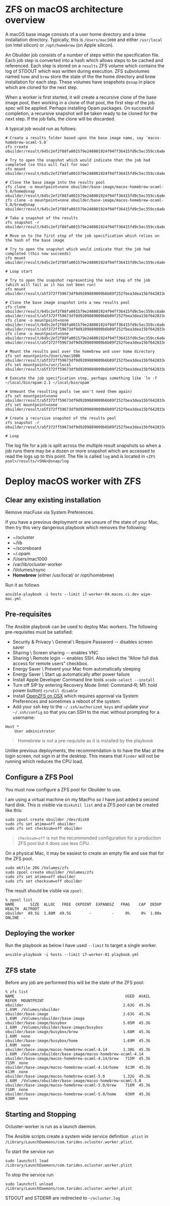 
# ZFS on macOS architecture overview

A macOS base image consists of a user home directory and a brew installation directory.  Typically, this is `/Users/mac1000` and either `/usr/local` (on Intel silicon) or `/opt/homebrew` (on Apple silicon).

An Obuilder job consists of a number of steps within the specification file.  Each job step is converted into a hash which allows steps to be cached and referenced.  Each step is stored on a `results` ZFS volume which contains the log of STDOUT which was written during execution.  ZFS subvolumes named `home` and `brew` store the state of the the home directory and brew installation for each step.  These volumes have snapshots `@snap` in place which are cloned for the next step.

When a worker is first started, it will create a recursive clone of the base image pool, then working in a clone of that pool, the first step of the job spec will be applied.  Perhaps installing Opam packages.  On successful completion, a recursive snapshot will be taken ready to be cloned for the next step.  If the job fails, the clone will be discarded.

A typical job would run as follows:

```
# Create a results folder based upon the base image name, say `macos-homebrew-ocaml-5.0`
zfs create obuilder/result/645c2ef2f88fa001579e248001924f94ff36415fd9c5ec359cc6a6e8cd432525

# Try to open the snapshot which would indicate that the job had completed (so this will fail for now)
zfs mount obuilder/result/645c2ef2f88fa001579e248001924f94ff36415fd9c5ec359cc6a6e8cd432525@snap

# Clone the base image into the results pool
zfs clone -o mountpoint=none obuilder/base-image/macos-homebrew-ocaml-5.0/home@snap obuilder/result/645c2ef2f88fa001579e248001924f94ff36415fd9c5ec359cc6a6e8cd432525/home
zfs clone -o mountpoint=none obuilder/base-image/macos-homebrew-ocaml-5.0/brew@snap obuilder/result/645c2ef2f88fa001579e248001924f94ff36415fd9c5ec359cc6a6e8cd432525/brew

# Take a snapshot of the results
zfs snapshot -r obuilder/result/645c2ef2f88fa001579e248001924f94ff36415fd9c5ec359cc6a6e8cd432525@snap

# Move on to the first step of the job specification which relies on the hash of the base image

# Try to open the snapshot which would indicate that the job had completed (this now succeeds)
zfs mount obuilder/result/645c2ef2f88fa001579e248001924f94ff36415fd9c5ec359cc6a6e8cd432525@snap

# Loop start

# Try to open the snapshot representing the next step of the job (which will fail as it has not been run)
zfs mount obuilder/result/a5f372ff59673df9d9209889009b6b09f252fbea3dea15bf642833ee010f264c@snap

# Clone the base image snapshot into a new results pool
zfs clone obuilder/result/645c2ef2f88fa001579e248001924f94ff36415fd9c5ec359cc6a6e8cd432525@snap obuilder/result/a5f372ff59673df9d9209889009b6b09f252fbea3dea15bf642833ee010f264c
zfs clone -o mountpoint=none obuilder/result/645c2ef2f88fa001579e248001924f94ff36415fd9c5ec359cc6a6e8cd432525/home@snap obuilder/result/a5f372ff59673df9d9209889009b6b09f252fbea3dea15bf642833ee010f264c/home
zfs clone -o mountpoint=none obuilder/result/645c2ef2f88fa001579e248001924f94ff36415fd9c5ec359cc6a6e8cd432525/brew@snap obuilder/result/a5f372ff59673df9d9209889009b6b09f252fbea3dea15bf642833ee010f264c/brew

# Mount the results pool over the homebrew and user home directory
zfs set mountpoint=/Users/mac1000 obuilder/result/a5f372ff59673df9d9209889009b6b09f252fbea3dea15bf642833ee010f264c/home
zfs set mountpoint=/usr/local obuilder/result/a5f372ff59673df9d9209889009b6b09f252fbea3dea15bf642833ee010f264c/brew

# Execute the job specification step, perhaps something like `ln -f ~/local/bin/opam-2.1 ~/local/bin/opam`

# Unmount the resulting pools (we won't need them again)
zfs set mountpoint=none obuilder/result/a5f372ff59673df9d9209889009b6b09f252fbea3dea15bf642833ee010f264c/home
zfs set mountpoint=none obuilder/result/a5f372ff59673df9d9209889009b6b09f252fbea3dea15bf642833ee010f264c/brew

# Create a recursive snapshot of the results pool
zfs snapshot -r obuilder/result/a5f372ff59673df9d9209889009b6b09f252fbea3dea15bf642833ee010f264c@snap

# Loop
```

The log file for a job is split across the multiple result snapshots so when a job runs there may be a dozen or more snapshot which are accessed to read the logs up to this point.  The file is called `log` and is located in `<ZFS pool>/results/<SHA>@snap/log`

# Deploy macOS worker with ZFS

## Clear any existing installation

Remove macFuse via System Preferences.

If you have a previous deployment or are unsure of the state of your Mac, then try this very dangerous playbook which removes the following:

- ~/ocluster
- ~/lib
- ~/scoreboard
- ~/.opam
- /Users/mac1000
- /var/lib/ocluster-worker
- /Volumes/rsync
- **Homebrew** (either /usr/local/ or /opt/homebrew)

Run it as follows

```
ansible-playbook -i hosts --limit i7-worker-04.macos.ci.dev wipe-mac.yml
```

## Pre-requisites

The Ansible playbook can be used to deploy Mac workers.  The following pre-requisites must be satisfied:

- Security & Privacy \ General \ Require Password -- disables screen saver
- Sharing \ Screen sharing -- enables VNC
- Sharing \ Remote login -- enables SSH.  Also select the “Allow full disk access for remote users” checkbox.
- Energy Saver \ Prevent your Mac from automatically sleeping
- Energy Saver \ Start up automatically after power failure
- Install Apple Developer Command line tools `xcode-select --install`
- Turn off SIP by entering Recovery Mode (Intel: Command-R; M1: hold power button) `csrutil disable`
- Install [OpenZFS on OSX](https://openzfsonosx.org/wiki/Downloads) which requires approval via System Preferences and sometimes a reboot of the system.
- Add your ssh key to the `~/.ssh/authorized_keys` and update your `~/.ssh/config` so that you can SSH to the mac without prompting for a username:

```
Host *
	User administrator
```

> Homebrew is not a pre-requisite as it is installed by the playbook

Unlike previous deployments, the recommendation is to have the Mac at the login screen, not sign in at the desktop.  This means that `Finder` will not be running which reduces the CPU load.

## Configure a ZFS Pool

You must now configure a ZFS pool for Obuilder to use.

I am using a virtual machine on my MacPro so I have just added a second hard disk.  This is visible via `diskutil list` and a ZFS pool can be created like this:

```sh=
sudo zpool create obuilder /dev/disk0
sudo zfs set atime=off obuilder
sudo zfs set checksum=off obuilder
```

> `checksum=off` is not the recommended configuration for a production ZFS pool but it does use less CPU.

On a physical Mac, it may be easiest to create an empty file and use that for the ZFS pool.

```sh=
sudo mkfile 20G /Volumes/zfs
sudo zpool create obuilder /Volumes/zfs
sudo zfs set atime=off obuilder
sudo zfs set checksum=off obuilder
```

The result should be visble via `zpool`:

```sh=
% zpool list
NAME       SIZE  ALLOC   FREE  CKPOINT  EXPANDSZ   FRAG    CAP  DEDUP    HEALTH  ALTROOT
obuilder  49.5G  1.88M  49.5G        -         -     0%     0%  1.00x    ONLINE  -
```

## Deploying the worker

Run the playbook as below  I have used `--limit` to target a single worker.

```sh=
ansible-playbook -i hosts --limit i7-worker-01 playbook.yml
```

## ZFS state

Before any job are performed this will be the state of the ZFS pool:

```
% zfs list
NAME                                                 USED  AVAIL  REFER  MOUNTPOINT
obuilder                                            2.63G  45.3G  1.69M  /Volumes/obuilder
obuilder/base-image                                 2.63G  45.3G  1.69M  /Volumes/obuilder/base-image
obuilder/base-image/busybox                         5.05M  45.3G  1.68M  /Volumes/obuilder/base-image/busybox
obuilder/base-image/busybox/brew                    1.68M  45.3G  1.68M  none
obuilder/base-image/busybox/home                    1.69M  45.3G  1.69M  none
obuilder/base-image/macos-homebrew-ocaml-4.14       1.30G  45.3G  1.68M  /Volumes/obuilder/base-image/macos-homebrew-ocaml-4.14
obuilder/base-image/macos-homebrew-ocaml-4.14/brew   715M  45.3G   715M  none
obuilder/base-image/macos-homebrew-ocaml-4.14/home   613M  45.3G   613M  none
obuilder/base-image/macos-homebrew-ocaml-5.0        1.32G  45.3G  1.68M  /Volumes/obuilder/base-image/macos-homebrew-ocaml-5.0
obuilder/base-image/macos-homebrew-ocaml-5.0/brew    716M  45.3G   716M  none
obuilder/base-image/macos-homebrew-ocaml-5.0/home    636M  45.3G   636M  none
```

## Starting and Stopping

Ocluster-worker is run as a launch daemon.

The Ansible scripts create a system wide service definition `.plist` in `/Library/LaunchDaemons/com.tarides.ocluster.worker.plist`.

To start the service run

```shell=
sudo launchctl load /Library/LaunchDaemons/com.tarides.ocluster.worker.plist
```

To stop the service run

```shell=
sudo launchctl unload /Library/LaunchDaemons/com.tarides.ocluster.worker.plist
```

STDOUT and STDERR are redirected to `~/ocluster.log`

